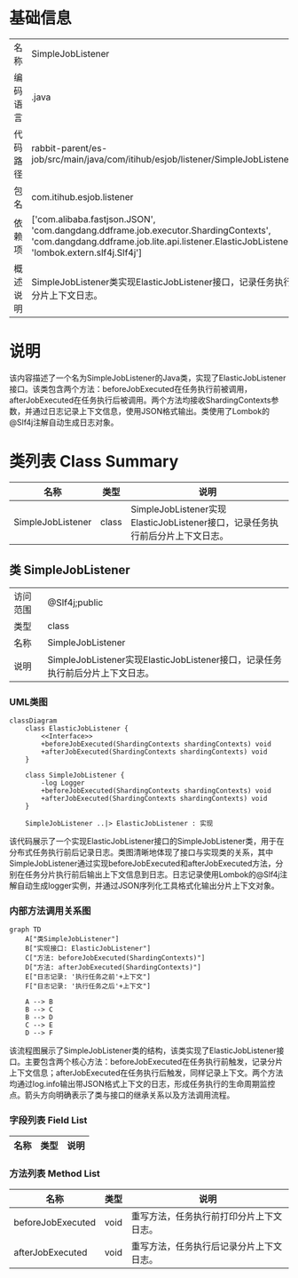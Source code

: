 # 基础信息

|      |      |
|------|------|
| 名称 | SimpleJobListener |
| 编码语言 | .java |
| 代码路径 | rabbit-parent/es-job/src/main/java/com/itihub/esjob/listener/SimpleJobListener.java |
| 包名 | com.itihub.esjob.listener |
| 依赖项 | ['com.alibaba.fastjson.JSON', 'com.dangdang.ddframe.job.executor.ShardingContexts', 'com.dangdang.ddframe.job.lite.api.listener.ElasticJobListener', 'lombok.extern.slf4j.Slf4j'] |
| 概述说明 | SimpleJobListener类实现ElasticJobListener接口，记录任务执行前后分片上下文日志。 |

# 说明

该内容描述了一个名为SimpleJobListener的Java类，实现了ElasticJobListener接口。该类包含两个方法：beforeJobExecuted在任务执行前被调用，afterJobExecuted在任务执行后被调用。两个方法均接收ShardingContexts参数，并通过日志记录上下文信息，使用JSON格式输出。类使用了Lombok的@Slf4j注解自动生成日志对象。

# 类列表 Class Summary

| 名称   | 类型  | 说明 |
|-------|------|-------------|
| SimpleJobListener | class | SimpleJobListener实现ElasticJobListener接口，记录任务执行前后分片上下文日志。 |



## 类 SimpleJobListener

|      |      |
|------|------|
| 访问范围 | @Slf4j;public |
| 类型 | class |
| 名称 | SimpleJobListener |
| 说明 | SimpleJobListener实现ElasticJobListener接口，记录任务执行前后分片上下文日志。 |


### UML类图

```mermaid
classDiagram
    class ElasticJobListener {
        <<Interface>>
        +beforeJobExecuted(ShardingContexts shardingContexts) void
        +afterJobExecuted(ShardingContexts shardingContexts) void
    }

    class SimpleJobListener {
        -log Logger
        +beforeJobExecuted(ShardingContexts shardingContexts) void
        +afterJobExecuted(ShardingContexts shardingContexts) void
    }

    SimpleJobListener ..|> ElasticJobListener : 实现
```

该代码展示了一个实现ElasticJobListener接口的SimpleJobListener类，用于在分布式任务执行前后记录日志。类图清晰地体现了接口与实现类的关系，其中SimpleJobListener通过实现beforeJobExecuted和afterJobExecuted方法，分别在任务分片执行前后输出上下文信息到日志。日志记录使用Lombok的@Slf4j注解自动生成logger实例，并通过JSON序列化工具格式化输出分片上下文对象。


### 内部方法调用关系图

```mermaid
graph TD
    A["类SimpleJobListener"]
    B["实现接口: ElasticJobListener"]
    C["方法: beforeJobExecuted(ShardingContexts)"]
    D["方法: afterJobExecuted(ShardingContexts)"]
    E["日志记录: '执行任务之前'+上下文"]
    F["日志记录: '执行任务之后'+上下文"]

    A --> B
    B --> C
    B --> D
    C --> E
    D --> F
```

该流程图展示了SimpleJobListener类的结构，该类实现了ElasticJobListener接口。主要包含两个核心方法：beforeJobExecuted在任务执行前触发，记录分片上下文信息；afterJobExecuted在任务执行后触发，同样记录上下文。两个方法均通过log.info输出带JSON格式上下文的日志，形成任务执行的生命周期监控点。箭头方向明确表示了类与接口的继承关系以及方法调用流程。

### 字段列表 Field List

| 名称  | 类型  | 说明 |
|-------|-------|------|

### 方法列表 Method List

| 名称  | 类型  | 说明 |
|-------|-------|------|
| beforeJobExecuted | void | 重写方法，任务执行前打印分片上下文日志。 |
| afterJobExecuted | void | 重写方法，任务执行后记录分片上下文日志。 |





